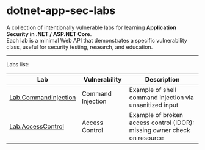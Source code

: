 # dotnet-app-sec-labs

A collection of intentionally vulnerable labs for learning **Application Security in .NET / ASP.NET Core**.  
Each lab is a minimal Web API that demonstrates a specific vulnerability class, useful for security testing, research, and education.

---

Labs list:

| Lab | Vulnerability | Description |
|-----|---------------|-------------|
| [Lab.CommandInjection](./OWASP/A03-Injection/CommandInjection) | Command Injection | Example of shell command injection via unsanitized input |
| [Lab.AccessControl](./OWASP/A01-Broken-Authentication/AccessControl) | Access Control | Example of broken access control (IDOR): missing owner check on resource |
